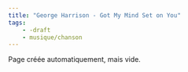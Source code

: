 ```yaml
---
title: "George Harrison - Got My Mind Set on You"
tags:
    - -draft
    - musique/chanson
---
```


Page créée automatiquement, mais vide.
